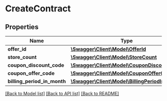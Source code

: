 # CreateContract

## Properties
Name | Type | Description | Notes
------------ | ------------- | ------------- | -------------
**offer_id** | [**\Swagger\Client\Model\OfferId**](OfferId.md) |  | 
**store_count** | [**\Swagger\Client\Model\StoreCount**](StoreCount.md) |  | 
**coupon_discount_code** | [**\Swagger\Client\Model\CouponDiscountCode**](CouponDiscountCode.md) |  | [optional] 
**coupon_offer_code** | [**\Swagger\Client\Model\CouponOfferCode**](CouponOfferCode.md) |  | [optional] 
**billing_period_in_month** | [**\Swagger\Client\Model\BillingPeriodInMonth**](BillingPeriodInMonth.md) |  | 

[[Back to Model list]](../README.md#documentation-for-models) [[Back to API list]](../README.md#documentation-for-api-endpoints) [[Back to README]](../README.md)


